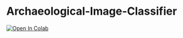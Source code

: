 # Archaeological-Image-Classifier

[![Open In Colab](https://colab.research.google.com/assets/colab-badge.svg)](https://colab.research.google.com/github/charliexu07/Archaeological-Image-Classifier/ImageClassifierResnet50.ipynb)

